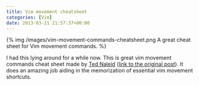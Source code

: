 ```yaml
---
title: Vim movement cheatsheet
categories: [Vim]
date: 2013-03-21 21:57:37+00:00
---
```


{% img /images/vim-movement-commands-cheatsheet.png A great cheat sheet for Vim movement commands. %}

I had this lying around for a while now. This is great vim movement commands
cheat sheet made by [Ted Naleid][1] ([link to the original post][2]). It does
an amazing job aiding in the memorization of essential vim movement shortcuts.

[1]: http://naleid.com/blog/
[2]: http://naleid.com/blog/2010/10/04/vim-movement-shortcuts-wallpaper/
